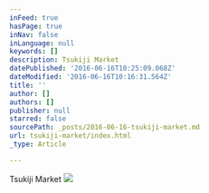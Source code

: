 ```yaml
---
inFeed: true
hasPage: true
inNav: false
inLanguage: null
keywords: []
description: Tsukiji Market
datePublished: '2016-06-16T10:25:09.068Z'
dateModified: '2016-06-16T10:16:31.564Z'
title: ''
author: []
authors: []
publisher: null
starred: false
sourcePath: _posts/2016-06-16-tsukiji-market.md
url: tsukiji-market/index.html
_type: Article

---
```

Tsukiji Market
![](https://the-grid-user-content.s3-us-west-2.amazonaws.com/35052b7d-1118-4baa-9e9c-a8e5e1c304a4.jpg)